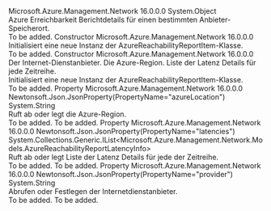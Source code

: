 <Type Name="AzureReachabilityReportItem" FullName="Microsoft.Azure.Management.Network.Models.AzureReachabilityReportItem">
  <TypeSignature Language="C#" Value="public class AzureReachabilityReportItem" />
  <TypeSignature Language="ILAsm" Value=".class public auto ansi beforefieldinit AzureReachabilityReportItem extends System.Object" />
  <TypeSignature Language="DocId" Value="T:Microsoft.Azure.Management.Network.Models.AzureReachabilityReportItem" />
  <TypeSignature Language="VB.NET" Value="Public Class AzureReachabilityReportItem" />
  <TypeSignature Language="F#" Value="type AzureReachabilityReportItem = class" />
  <AssemblyInfo>
    <AssemblyName>Microsoft.Azure.Management.Network</AssemblyName>
    <AssemblyVersion>16.0.0.0</AssemblyVersion>
  </AssemblyInfo>
  <Base>
    <BaseTypeName>System.Object</BaseTypeName>
  </Base>
  <Interfaces />
  <Docs>
    <summary>
            Azure Erreichbarkeit Berichtdetails für einen bestimmten Anbieter-Speicherort.
            </summary>
    <remarks>To be added.</remarks>
  </Docs>
  <Members>
    <Member MemberName=".ctor">
      <MemberSignature Language="C#" Value="public AzureReachabilityReportItem ();" />
      <MemberSignature Language="ILAsm" Value=".method public hidebysig specialname rtspecialname instance void .ctor() cil managed" />
      <MemberSignature Language="DocId" Value="M:Microsoft.Azure.Management.Network.Models.AzureReachabilityReportItem.#ctor" />
      <MemberSignature Language="VB.NET" Value="Public Sub New ()" />
      <MemberType>Constructor</MemberType>
      <AssemblyInfo>
        <AssemblyName>Microsoft.Azure.Management.Network</AssemblyName>
        <AssemblyVersion>16.0.0.0</AssemblyVersion>
      </AssemblyInfo>
      <Parameters />
      <Docs>
        <summary>
            Initialisiert eine neue Instanz der AzureReachabilityReportItem-Klasse.
            </summary>
        <remarks>To be added.</remarks>
      </Docs>
    </Member>
    <Member MemberName=".ctor">
      <MemberSignature Language="C#" Value="public AzureReachabilityReportItem (string provider = null, string azureLocation = null, System.Collections.Generic.IList&lt;Microsoft.Azure.Management.Network.Models.AzureReachabilityReportLatencyInfo&gt; latencies = null);" />
      <MemberSignature Language="ILAsm" Value=".method public hidebysig specialname rtspecialname instance void .ctor(string provider, string azureLocation, class System.Collections.Generic.IList`1&lt;class Microsoft.Azure.Management.Network.Models.AzureReachabilityReportLatencyInfo&gt; latencies) cil managed" />
      <MemberSignature Language="DocId" Value="M:Microsoft.Azure.Management.Network.Models.AzureReachabilityReportItem.#ctor(System.String,System.String,System.Collections.Generic.IList{Microsoft.Azure.Management.Network.Models.AzureReachabilityReportLatencyInfo})" />
      <MemberSignature Language="VB.NET" Value="Public Sub New (Optional provider As String = null, Optional azureLocation As String = null, Optional latencies As IList(Of AzureReachabilityReportLatencyInfo) = null)" />
      <MemberSignature Language="F#" Value="new Microsoft.Azure.Management.Network.Models.AzureReachabilityReportItem : string * string * System.Collections.Generic.IList&lt;Microsoft.Azure.Management.Network.Models.AzureReachabilityReportLatencyInfo&gt; -&gt; Microsoft.Azure.Management.Network.Models.AzureReachabilityReportItem" Usage="new Microsoft.Azure.Management.Network.Models.AzureReachabilityReportItem (provider, azureLocation, latencies)" />
      <MemberType>Constructor</MemberType>
      <AssemblyInfo>
        <AssemblyName>Microsoft.Azure.Management.Network</AssemblyName>
        <AssemblyVersion>16.0.0.0</AssemblyVersion>
      </AssemblyInfo>
      <Parameters>
        <Parameter Name="provider" Type="System.String" />
        <Parameter Name="azureLocation" Type="System.String" />
        <Parameter Name="latencies" Type="System.Collections.Generic.IList&lt;Microsoft.Azure.Management.Network.Models.AzureReachabilityReportLatencyInfo&gt;" />
      </Parameters>
      <Docs>
        <param name="provider">Der Internet-Dienstanbieter.</param>
        <param name="azureLocation">Die Azure-Region.</param>
        <param name="latencies">Liste der Latenz Details für jede Zeitreihe.</param>
        <summary>
            Initialisiert eine neue Instanz der AzureReachabilityReportItem-Klasse.
            </summary>
        <remarks>To be added.</remarks>
      </Docs>
    </Member>
    <Member MemberName="AzureLocation">
      <MemberSignature Language="C#" Value="public string AzureLocation { get; set; }" />
      <MemberSignature Language="ILAsm" Value=".property instance string AzureLocation" />
      <MemberSignature Language="DocId" Value="P:Microsoft.Azure.Management.Network.Models.AzureReachabilityReportItem.AzureLocation" />
      <MemberSignature Language="VB.NET" Value="Public Property AzureLocation As String" />
      <MemberSignature Language="F#" Value="member this.AzureLocation : string with get, set" Usage="Microsoft.Azure.Management.Network.Models.AzureReachabilityReportItem.AzureLocation" />
      <MemberType>Property</MemberType>
      <AssemblyInfo>
        <AssemblyName>Microsoft.Azure.Management.Network</AssemblyName>
        <AssemblyVersion>16.0.0.0</AssemblyVersion>
      </AssemblyInfo>
      <Attributes>
        <Attribute>
          <AttributeName>Newtonsoft.Json.JsonProperty(PropertyName="azureLocation")</AttributeName>
        </Attribute>
      </Attributes>
      <ReturnValue>
        <ReturnType>System.String</ReturnType>
      </ReturnValue>
      <Docs>
        <summary>
            Ruft ab oder legt die Azure-Region.
            </summary>
        <value>To be added.</value>
        <remarks>To be added.</remarks>
      </Docs>
    </Member>
    <Member MemberName="Latencies">
      <MemberSignature Language="C#" Value="public System.Collections.Generic.IList&lt;Microsoft.Azure.Management.Network.Models.AzureReachabilityReportLatencyInfo&gt; Latencies { get; set; }" />
      <MemberSignature Language="ILAsm" Value=".property instance class System.Collections.Generic.IList`1&lt;class Microsoft.Azure.Management.Network.Models.AzureReachabilityReportLatencyInfo&gt; Latencies" />
      <MemberSignature Language="DocId" Value="P:Microsoft.Azure.Management.Network.Models.AzureReachabilityReportItem.Latencies" />
      <MemberSignature Language="VB.NET" Value="Public Property Latencies As IList(Of AzureReachabilityReportLatencyInfo)" />
      <MemberSignature Language="F#" Value="member this.Latencies : System.Collections.Generic.IList&lt;Microsoft.Azure.Management.Network.Models.AzureReachabilityReportLatencyInfo&gt; with get, set" Usage="Microsoft.Azure.Management.Network.Models.AzureReachabilityReportItem.Latencies" />
      <MemberType>Property</MemberType>
      <AssemblyInfo>
        <AssemblyName>Microsoft.Azure.Management.Network</AssemblyName>
        <AssemblyVersion>16.0.0.0</AssemblyVersion>
      </AssemblyInfo>
      <Attributes>
        <Attribute>
          <AttributeName>Newtonsoft.Json.JsonProperty(PropertyName="latencies")</AttributeName>
        </Attribute>
      </Attributes>
      <ReturnValue>
        <ReturnType>System.Collections.Generic.IList&lt;Microsoft.Azure.Management.Network.Models.AzureReachabilityReportLatencyInfo&gt;</ReturnType>
      </ReturnValue>
      <Docs>
        <summary>
            Ruft ab oder legt Liste der Latenz Details für jede der Zeitreihe.
            </summary>
        <value>To be added.</value>
        <remarks>To be added.</remarks>
      </Docs>
    </Member>
    <Member MemberName="Provider">
      <MemberSignature Language="C#" Value="public string Provider { get; set; }" />
      <MemberSignature Language="ILAsm" Value=".property instance string Provider" />
      <MemberSignature Language="DocId" Value="P:Microsoft.Azure.Management.Network.Models.AzureReachabilityReportItem.Provider" />
      <MemberSignature Language="VB.NET" Value="Public Property Provider As String" />
      <MemberSignature Language="F#" Value="member this.Provider : string with get, set" Usage="Microsoft.Azure.Management.Network.Models.AzureReachabilityReportItem.Provider" />
      <MemberType>Property</MemberType>
      <AssemblyInfo>
        <AssemblyName>Microsoft.Azure.Management.Network</AssemblyName>
        <AssemblyVersion>16.0.0.0</AssemblyVersion>
      </AssemblyInfo>
      <Attributes>
        <Attribute>
          <AttributeName>Newtonsoft.Json.JsonProperty(PropertyName="provider")</AttributeName>
        </Attribute>
      </Attributes>
      <ReturnValue>
        <ReturnType>System.String</ReturnType>
      </ReturnValue>
      <Docs>
        <summary>
            Abrufen oder Festlegen der Internetdienstanbieter.
            </summary>
        <value>To be added.</value>
        <remarks>To be added.</remarks>
      </Docs>
    </Member>
  </Members>
</Type>